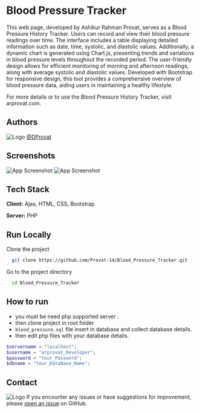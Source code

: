 
# Blood Pressure Tracker

This web page, developed by Ashikur Rahman Provat, serves as a Blood Pressure History Tracker. Users can record and view their blood pressure readings over time. The interface includes a table displaying detailed information such as date, time, systolic, and diastolic values. Additionally, a dynamic chart is generated using Chart.js, presenting trends and variations in blood pressure levels throughout the recorded period. The user-friendly design allows for efficient monitoring of morning and afternoon readings, along with average systolic and diastolic values. Developed with Bootstrap for responsive design, this tool provides a comprehensive overview of blood pressure data, aiding users in maintaining a healthy lifestyle.

For more details or to use the Blood Pressure History Tracker, visit arprovat.com.


## Authors

![Logo](https://arprovat.com/assets/img/favicon.ico)
[@DProvat](https://github.com/Provat-14)


## Screenshots

![App Screenshot](https://arprovat.com/CDN/scrn/i.jpg)
![App Screenshot](https://arprovat.com/CDN/scrn/ii.jpg)


## Tech Stack

**Client:** Ajax, HTML, CSS, Bootstrap

**Server:** PHP


## Run Locally

Clone the project

```bash
  git clone https://github.com/Provat-14/Blood_Pressure_Tracker.git
```

Go to the project directory

```bash
  cd Blood_Pressure_Tracker
```



## How to run
- you must be need php supported server .
- then clone project in root  folder
- `blood_pressure.sql` file insert in database and collect database details.
- then edit php files with your database details.


```php
$servername = "localhost";
$username = "arprovat_Developer";
$password = "Your_Password";
$dbname = "Your_DataBase_Name";
```

## Contact

![Logo](https://arprovat.com/assets/img/favicon.ico)
If you encounter any issues or have suggestions for improvement, please [open an issue](https://github.com/Provat-14/Blood_Pressure_Tracker/issues/new)
 on GitHub.
